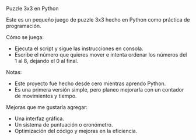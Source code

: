 Puzzle 3x3 en Python

Este es un pequeño juego de puzzle 3x3 hecho en Python como práctica de programación.

Cómo se juega:

- Ejecuta el script y sigue las instrucciones en consola.
- Escribe el número que quieres mover e intenta ordenar los números del 1 al 8, dejando el 0 al final.

Notas:

- Este proyecto fue hecho desde cero mientras aprendo Python.
- Es una primera versión simple, pero planeo mejorarla con un contador de movimientos y tiempo.

Mejoras que me gustaría agregar:

- Una interfaz gráfica.
- Un sistema de puntuación o cronómetro.
- Optimización del código y mejoras en la eficiencia.
